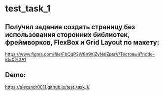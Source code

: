 # test_task_1

## Получил задание создать страницу без использования сторонних библиотек, фреймворков, FlexBox и Grid Layout по макету: 
https://www.figma.com/file/FbQqP2W8n9XiZyNsIZpsrV/Тестовый?node-id=0%3A1

## Demo:

https://alexandr0011.github.io/test_task_1/
